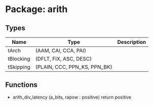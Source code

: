 # Package: arith
## Types
| Name      | Type                         | Description |
| --------- | ---------------------------- | ----------- |
| tArch     | (AAM, CAI, CCA, PAI)         |             |
| tBlocking | (DFLT, FIX, ASC, DESC)       |             |
| tSkipping | (PLAIN, CCC, PPN_KS, PPN_BK) |             |
## Functions
- arith_div_latency <font id="function_arguments">(a_bits, rapow : positive)</font> <font id="function_return">return positive</font>
